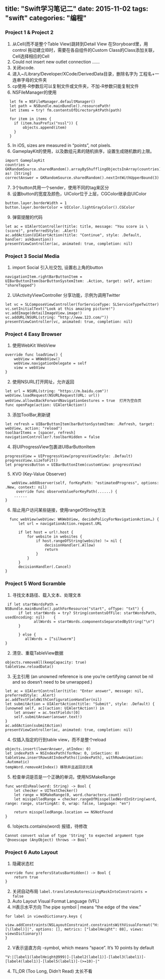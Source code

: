 title: "Swift学习笔记二"
date: 2015-11-02
tags: "swift"
categories: "编程"
---
### Project 1 & Project 2

1. 从Cell(而不是整个Table View)跳转到Detail View
在Storyboard里，用control 拖动建立IB时，需要在各自组件的Custom Class的Class添加关联，Cell选择相应的Cell
2. Could not insert new outlet connection ……
  1. 关闭xcode.
  2. 进入~/Library/Developer/XCode/DerivedData目录，删除名字为 工程名+一连串字母的文件夹
3. cp使用-R参数后可以复制文件或文件夹，不加-R参数只能复制文件
4. NSFileManager的使用
```
  let fm = NSFileManager.defaultManager()
  let path = NSBundle.mainBundle().resourcePath!
  let items = try! fm.contentsOfDirectoryAtPath(path)

  for item in items {
    if (item.hasPrefix("nssl")) {
        objects.append(item)
    }
  }
```
5. In iOS, sizes are measured in “points”, not pixels.
6. GameplayKit的使用，以及数组元素的随机排序，设置生成随机数的上限。
```
import GameplayKit
countries = GKRandomSource.sharedRandom().arrayByShufflingObjectsInArray(countries) as! [String]
correctAnswer = GKRandomSource.sharedRandom().nextIntWithUpperBound(3)
```
7. 3个button共用一个sender，使用不同的tag来区分
8. 设置button的宽度及颜色，UIColor位于上层，CGColor继承自UIColor
```
button.layer.borderWidth = 1
button.layer.borderColor = UIColor.lightGrayColor().CGColor
```
9. 弹窗提醒的代码
```
let ac = UIAlertController(title: title, message: "You score is \(score)", preferredStyle: .Alert)
ac.addAction(UIAlertAction(title: "Continue", style: .Default, handler: askQuestion))
presentViewController(ac, animated: true, completion: nil)
```
### Project 3 Social Media
1. import Social 引入社交包, 设置右上角的button
```
navigationItem.rightBarButtonItem = UIBarButtonItem(barButtonSystemItem: .Action, target: self, action: "shareTapped")
```
2. UIActivityViewController 分享功能，示例为调用Twitter
```
let vc = SLComposeViewController(forServiceType: SLServiceTypeTwitter)
vc.setInitialText("Look at this amazing picture!")
vc.addImage(detailImageView.image!)
vc.addURL(NSURL(string: “http://www.123.com/"))
presentViewController(vc, animated: true, completion: nil)
```
### Project 4 Easy Browser
1. 使用WebKit WebView
```
override func loadView() {
    webView = WKWebView()
    webView.navigationDelegate = self
    view = webView
}
```
2. 使用NSURL打开网址，允许返回
```
let url = NSURL(string: "https://m.baidu.com")!
webView.loadRequest(NSURLRequest(URL: url))
webView.allowsBackForwardNavigationGestures = true  打开为空白页
func openPage(action: UIAlertAction!)
```
3. 添加ToolBar,刷新键
```
let refresh = UIBarButtonItem(barButtonSystemItem: .Refresh, target: webView, action: "reload")
toolbarItems = [spacer, refresh]
navigationController?.toolbarHidden = false
```
4. 将UIProgressView包裹进UIBarButtonItem
```
progressView = UIProgressView(progressViewStyle: .Default)
progressView.sizeToFit()
let progressButton = UIBarButtonItem(customView: progressView)
```
5. KVO (Key-Value Observer)
```
   webView.addObserver(self, forKeyPath: "estimatedProgress", options: .New, context: nil)
	 override func observeValueForKeyPath(......) {
    ......
}
```
6. 阻止用户访问某些链接，使用rangeOfString方法
```
  func webView(webView: WKWebView, decidePolicyForNavigationAction…) {
      let url = navigationAction.request.URL

      if let host = url!.host {
          for website in websites {
              if host.rangeOfString(website) != nil {
                  decisionHandler(.Allow)
                  return
              }
          }
      }
      decisionHandler(.Cancel)
}
```
### Project 5 Word Scramble
1. 寻找文本路径、载入文本、处理文本
```
 if let startWordsPath = NSBundle.mainBundle().pathForResource("start", ofType: "txt") {
      if let startWords = try? String(contentsOfFile: startWordsPath, usedEncoding: nil) 	{
             allWords = startWords.componentsSeparatedByString("\n")
      }

      } else {
         allWords = [“silkworm"]      
}
```
2. 清空、重载TableView数据
```
objects.removeAll(keepCapacity: true)
tableView.reloadData()
```
3. 无主引用 (an unowned reference is one you’re certifying cannot be nil and so doesn’t need to be unwrapped.)
```
let ac = UIAlertController(title: "Enter answer", message: nil, preferredStyle: .Alert)
ac.addTextFieldWithConfigurationHandler(nil)
let submitAction = UIAlertAction(title: "Submit", style: .Default) { [unowned self, ac](action: UIAlertAction!) in
    let answer = ac.textFields![0]
    self.submitAnswer(answer.text!)
}
ac.addAction(submitAction)
presentViewController(ac, animated: true, completion: nil)
```
4. 仅插入指定的行到table view，而不是整个reload
```
objects.insert(lowerAnswer, atIndex: 0)
let indexPath = NSIndexPath(forRow: 0, inSection: 0)
tableView.insertRowsAtIndexPaths([indexPath], withRowAnimation: .Automatic)
tempWord.removeAtIndex() 移除并且返回该元素
```
5. 检查单词是否是一个正确的单词，使用NSMakeRange
```
func wordIsReal(word: String) -> Bool {
    let checker = UITextChecker()
    let range = NSMakeRange(0, word.characters.count)
    let misspelledRange = checker.rangeOfMisspelledWordInString(word, range: range, startingAt: 0, wrap: false, language: "en")

    return misspelledRange.location == NSNotFound
}
```
6. !objects.contains(word) 报错，待修改
```
Cannot convert value of type 'String' to expected argument type '@noescape (AnyObject) throws -> Bool’
```
### Project 6 Auto Layout
1. 隐藏状态栏
```
override func prefersStatusBarHidden() -> Bool {
    return true
}
```
2. 关闭自动布局 `label.translatesAutoresizingMaskIntoConstraints = false`
3. Auto Layout Visual Format Language (VFL)
 1. H表示水平方向 The pipe symbol | means “the edge of the view.”
 ```
for label in viewsDictionary.keys {
     view.addConstraints(NSLayoutConstraint.constraintsWithVisualFormat("H:|[\(label)]|", options: [], metrics: ["labelHeight": 88], views: viewsDictionary))
}
```
 2. V表示竖直方向 -symbol, which means “space”. It’s 10 points by default
```
"V:|[label1(labelHeight@999)]-[label2(label1)]-[label3(label1)]-[label4(label1)]-[label5(label1)]-(>=10)-|"
```
4. TL;DR (Too Long, Didn’t Read) 太长不看
